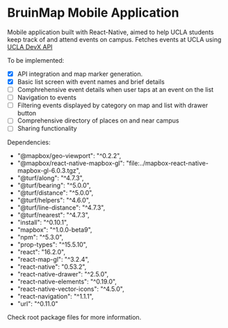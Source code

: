 # BruinMap Mobile Application
Mobile application built with React-Native, aimed to help UCLA students keep track of and attend events on campus.
Fetches events at UCLA using [UCLA DevX API](http://api.ucladevx.com)
 

To be implemented:
* [X] API integration and map marker generation.
* [X] Basic list screen with event names and brief details
* [ ] Comphrehensive event details when user taps at an event on the list
* [ ] Navigation to events
* [ ] Filtering events displayed by category on map and list with drawer button
* [ ] Comprehensive directory of places on and near campus
* [ ] Sharing functionality 

Dependencies:
* "@mapbox/geo-viewport": "^0.2.2",
* "@mapbox/react-native-mapbox-gl": "file:../mapbox-react-native-mapbox-gl-6.0.3.tgz",
* "@turf/along": "^4.7.3",
* "@turf/bearing": "^5.0.0",
* "@turf/distance": "^5.0.0",
* "@turf/helpers": "^4.6.0",
* "@turf/line-distance": "^4.7.3",
* "@turf/nearest": "^4.7.3",
* "install": "^0.10.1",
* "mapbox": "^1.0.0-beta9",
* "npm": "^5.3.0",
* "prop-types": "^15.5.10",
* "react": "16.2.0",
* "react-map-gl": "^3.2.4",
* "react-native": "0.53.2",
* "react-native-drawer": "^2.5.0",
* "react-native-elements": "^0.19.0",
* "react-native-vector-icons": "^4.5.0",
* "react-navigation": "^1.1.1",
* "url": "^0.11.0"

Check root package files for more information.


